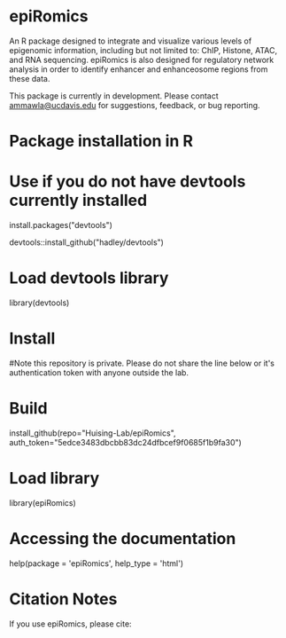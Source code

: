 # epiRomics
An R package designed to integrate and visualize various levels of epigenomic information, including but not limited to: ChIP, Histone, ATAC, and RNA sequencing. epiRomics is also designed for regulatory network analysis in order to identify enhancer and enhanceosome regions from these data. 

This package is currently in development. Please contact <ammawla@ucdavis.edu> for suggestions, feedback, or bug reporting.

# Package installation in R

# Use if you do not have devtools currently installed
install.packages("devtools")

devtools::install_github("hadley/devtools")

# Load devtools library
library(devtools)

# Install 
#Note this repository is private. Please do not share the line below or it's authentication token with anyone outside the lab.


# Build

install_github(repo="Huising-Lab/epiRomics", auth_token="5edce3483dbcbb83dc24dfbcef9f0685f1b9fa30")


# Load library

library(epiRomics)

# Accessing the documentation

help(package = 'epiRomics', help_type = 'html')



# Citation Notes
If you use epiRomics, please cite: 

<Methods paper citation>
  

